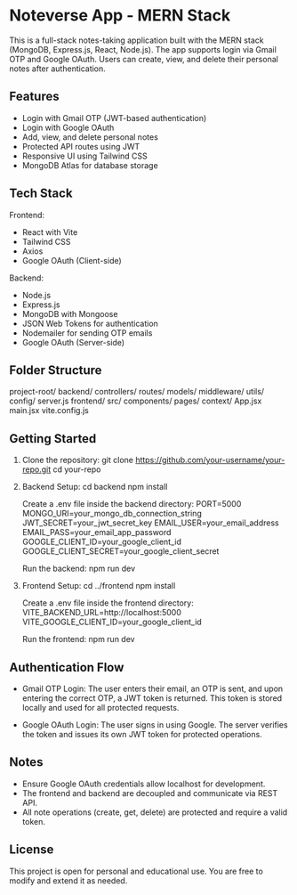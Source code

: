 # Noteverse App - MERN Stack 

This is a full-stack notes-taking application built with the MERN stack (MongoDB, Express.js, React, Node.js). The app supports login via Gmail OTP and Google OAuth. Users can create, view, and delete their personal notes after authentication.

## Features

- Login with Gmail OTP (JWT-based authentication)
- Login with Google OAuth
- Add, view, and delete personal notes
- Protected API routes using JWT
- Responsive UI using Tailwind CSS
- MongoDB Atlas for database storage


## Tech Stack

Frontend:
- React with Vite
- Tailwind CSS
- Axios
- Google OAuth (Client-side)

Backend:
- Node.js
- Express.js
- MongoDB with Mongoose
- JSON Web Tokens for authentication
- Nodemailer for sending OTP emails
- Google OAuth (Server-side)

## Folder Structure

project-root/
  backend/
    controllers/
    routes/
    models/
    middleware/
    utils/
    config/
    server.js
  frontend/
    src/
      components/
      pages/
      context/
      App.jsx
      main.jsx
    vite.config.js

## Getting Started

1. Clone the repository:
   git clone https://github.com/your-username/your-repo.git
   cd your-repo

2. Backend Setup:
   cd backend
   npm install

   Create a .env file inside the backend directory:
   PORT=5000
   MONGO_URI=your_mongo_db_connection_string
   JWT_SECRET=your_jwt_secret_key
   EMAIL_USER=your_email_address
   EMAIL_PASS=your_email_app_password
   GOOGLE_CLIENT_ID=your_google_client_id
   GOOGLE_CLIENT_SECRET=your_google_client_secret

   Run the backend:
   npm run dev

3. Frontend Setup:
   cd ../frontend
   npm install

   Create a .env file inside the frontend directory:
   VITE_BACKEND_URL=http://localhost:5000
   VITE_GOOGLE_CLIENT_ID=your_google_client_id

   Run the frontend:
   npm run dev

## Authentication Flow

- Gmail OTP Login:
  The user enters their email, an OTP is sent, and upon entering the correct OTP, a JWT token is returned. This token is stored locally and used for all protected requests.

- Google OAuth Login:
  The user signs in using Google. The server verifies the token and issues its own JWT token for protected operations.

## Notes

- Ensure Google OAuth credentials allow localhost for development.
- The frontend and backend are decoupled and communicate via REST API.
- All note operations (create, get, delete) are protected and require a valid token.

## License

This project is open for personal and educational use. You are free to modify and extend it as needed.


